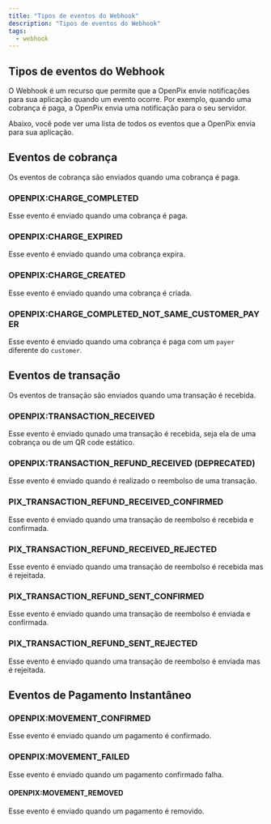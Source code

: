 ```yaml
---
title: "Tipos de eventos do Webhook"
description: "Tipos de eventos do Webhook"
tags:
  - webhook
---
```


## Tipos de eventos do Webhook

O Webhook é um recurso que permite que a OpenPix envie notificações para sua aplicação quando um evento ocorre. 
Por exemplo, quando uma cobrança é paga, a OpenPix envia uma notificação para o seu servidor.

Abaixo, você pode ver uma lista de todos os eventos que a OpenPix envia para sua aplicação.

## Eventos de cobrança

Os eventos de cobrança são enviados quando uma cobrança é paga.

### OPENPIX:CHARGE_COMPLETED

Esse evento é enviado quando uma cobrança é paga.

### OPENPIX:CHARGE_EXPIRED

Esse evento é enviado quando uma cobrança expira.

### OPENPIX:CHARGE_CREATED

Esse evento é enviado quando uma cobrança é criada.

### OPENPIX:CHARGE_COMPLETED_NOT_SAME_CUSTOMER_PAYER

Esse evento é enviado quando uma cobrança é paga com um `payer` diferente do `customer`.

## Eventos de transação

Os eventos de transação são enviados quando uma transação é recebida.

### OPENPIX:TRANSACTION_RECEIVED

Esse evento é enviado qunado uma transação é recebida, seja ela de uma cobrança ou de um QR code estático.

### OPENPIX:TRANSACTION_REFUND_RECEIVED (DEPRECATED)

Esse evento é enviado quando é realizado o reembolso de uma transação.

### PIX_TRANSACTION_REFUND_RECEIVED_CONFIRMED

Esse evento é enviado quando uma transação de reembolso é recebida e confirmada.

### PIX_TRANSACTION_REFUND_RECEIVED_REJECTED

Esse evento é enviado quando uma transação de reembolso é recebida mas é rejeitada.

### PIX_TRANSACTION_REFUND_SENT_CONFIRMED

Esse evento é enviado quando uma transação de reembolso é enviada e confirmada.

### PIX_TRANSACTION_REFUND_SENT_REJECTED

Esse evento é enviado quando uma transação de reembolso é enviada mas é rejeitada.

## Eventos de Pagamento Instantâneo

### OPENPIX:MOVEMENT_CONFIRMED

Esse evento é enviado quando um pagamento é confirmado.

### OPENPIX:MOVEMENT_FAILED

Esse evento é enviado quando um pagamento confirmado falha.

#### OPENPIX:MOVEMENT_REMOVED

Esse evento é enviado quando um pagamento é removido.
